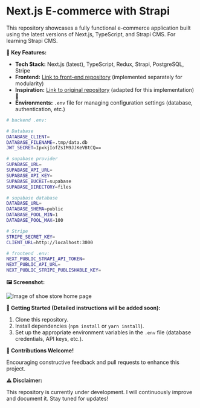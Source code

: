 # Next.js E-commerce with Strapi

This repository showcases a fully functional e-commerce application built using the latest versions of Next.js, TypeScript, and Strapi CMS.
For learning Strapi CMS.

**🎉 Key Features:**

- **Tech Stack:** Next.js (latest), TypeScript, Redux, Strapi, PostgreSQL, Stripe
- **Frontend:** [Link to front-end repository](https://github.com/alohadancemeow/shoe-store-frontend) (implemented separately for modularity)
- **Inspiration:** [Link to original repository](https://github.com/ShariqAnsari88/shoe-store-frontend) (adapted for this implementation) 🙏
- **Environments:** `.env` file for managing configuration settings (database, authentication, etc.)

```bash
# backend .env:

# Database
DATABASE_CLIENT=
DATABASE_FILENAME=.tmp/data.db
JWT_SECRET=IpxkjIofZsIM9JJKeVBtCQ==

# supabase provider
SUPABASE_URL=
SUPABASE_API_URL=
SUPABASE_API_KEY=
SUPABASE_BUCKET=supabase
SUPABASE_DIRECTORY=files

# supabase database
DATABASE_URL=
DATABASE_SHEMA=public
DATABASE_POOL_MIN=1
DATABASE_POOL_MAX=100

# Stripe
STRIPE_SECRET_KEY=
CLIENT_URL=http://localhost:3000

# frontend .env:
NEXT_PUBLIC_STRAPI_API_TOKEN=
NEXT_PUBLIC_API_URL=
NEXT_PUBLIC_STRIPE_PUBLISHABLE_KEY=
```


**🖼️ Screenshot:**

![Image of shoe store home page](shoe-store-frontend/public/home-screenshot.png)

**🚀 Getting Started (Detailed instructions will be added soon):**

1. Clone this repository.
2. Install dependencies (`npm install` or `yarn install`).
3. Set up the appropriate environment variables in the `.env` file (database credentials, API keys, etc.).


**👋 Contributions Welcome!**

Encouraging constructive feedback and pull requests to enhance this project.

**⚠️ Disclaimer:**

This repository is currently under development. I will continuously improve and document it. Stay tuned for updates!

